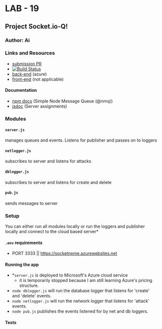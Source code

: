 # LAB - 19

## Project Socket.io-Q!

### Author: Ai

### Links and Resources
* [submission PR](https://github.com/401-advanced-javascript-aimurphy/19-socket-q-server/pull/2)
* [![Build Status](https://travis-ci.com/401-advanced-javascript-aimurphy/19-socket-q-server.svg?branch=master)](https://travis-ci.com/401-advanced-javascript-aimurphy/19-socket-q-server)
* [back-end](https://socketnpme.azurewebsites.net) (azure)
* [front-end](http://xyz.com) (not applicable)

#### Documentation
* [npm docs](https://www.npmjs.com/package/@nmq/q) (Simple Node Message Queue (@nmq))
* [jsdoc](http://xyz.com) (Server assignments)

### Modules
#### `server.js`
manages queues and events. Listens for publisher and passes on to loggers
#### `netlogger.js`
subscribes to server and listens for attacks
#### `dblogger.js`
subscribes to server and listens for create and delete
#### `pub.js`
sends messages to server


### Setup
You can either run all modules locally or run the loggers and publisher locally and connect to the cloud based server*
#### `.env` requirements
* PORT 3333 || https://socketnpme.azurewebsites.net

#### Running the app
* *`server.js` is deployed to Microsoft's Azure cloud service
  * it is temporarily stopped because I am still learning Azure's pricing structure.
* `node dblogger.js` will run the database logger that listens for 'create' and 'delete' events.
* `node netlogger.js` will run the network logger that listens for 'attack' events.
* `node pub.js` publishes the events listened for by net and db loggers.

#### Tests

